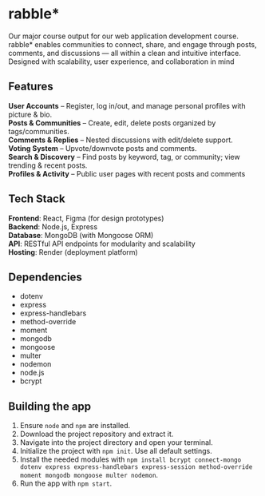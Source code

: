 # rabble*
Our major course output for our web application development course. rabble* enables communities to connect, share, and engage through posts, comments, and discussions — all within a clean and intuitive interface. Designed with scalability, user experience, and collaboration in mind

## Features

**User Accounts** – Register, log in/out, and manage personal profiles with picture & bio.  
**Posts & Communities** – Create, edit, delete posts organized by tags/communities.  
**Comments & Replies** – Nested discussions with edit/delete support.  
**Voting System** – Upvote/downvote posts and comments.  
**Search & Discovery** – Find posts by keyword, tag, or community; view trending & recent posts.  
**Profiles & Activity** – Public user pages with recent posts and comments  

## Tech Stack

**Frontend**: React, Figma (for design prototypes)  
**Backend**: Node.js, Express  
**Database**: MongoDB (with Mongoose ORM)  
**API**: RESTful API endpoints for modularity and scalability  
**Hosting**: Render (deployment platform)  

## Dependencies
- dotenv
- express
- express-handlebars
- method-override
- moment
- mongodb
- mongoose
- multer
- nodemon
- node.js
- bcrypt

## Building the app
1. Ensure `node` and `npm` are installed.
2. Download the project repository and extract it.
3. Navigate into the project directory and open your terminal.
4. Initialize the project with `npm init`. Use all default settings.
5. Install the needed modules with `npm install bcrypt connect-mongo dotenv express express-handlebars express-session method-override moment mongodb mongoose multer nodemon`.
6. Run the app with `npm start`.
